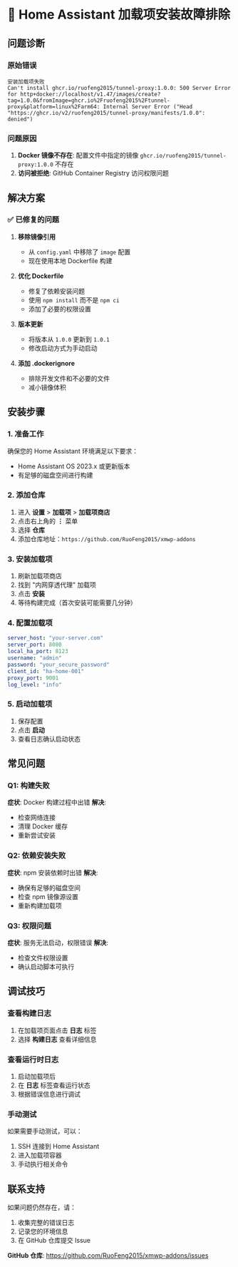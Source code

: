 # 🔧 Home Assistant 加载项安装故障排除

## 问题诊断

### 原始错误
```
安装加载项失败
Can't install ghcr.io/ruofeng2015/tunnel-proxy:1.0.0: 500 Server Error for http+docker://localhost/v1.47/images/create?tag=1.0.0&fromImage=ghcr.io%2Fruofeng2015%2Ftunnel-proxy&platform=linux%2Farm64: Internal Server Error ("Head "https://ghcr.io/v2/ruofeng2015/tunnel-proxy/manifests/1.0.0": denied")
```

### 问题原因
1. **Docker 镜像不存在**: 配置文件中指定的镜像 `ghcr.io/ruofeng2015/tunnel-proxy:1.0.0` 不存在
2. **访问被拒绝**: GitHub Container Registry 访问权限问题

## 解决方案

### ✅ 已修复的问题

1. **移除镜像引用**
   - 从 `config.yaml` 中移除了 `image` 配置
   - 现在使用本地 Dockerfile 构建

2. **优化 Dockerfile**
   - 修复了依赖安装问题
   - 使用 `npm install` 而不是 `npm ci`
   - 添加了必要的权限设置

3. **版本更新**
   - 将版本从 `1.0.0` 更新到 `1.0.1`
   - 修改启动方式为手动启动

4. **添加 .dockerignore**
   - 排除开发文件和不必要的文件
   - 减小镜像体积

## 安装步骤

### 1. 准备工作
确保您的 Home Assistant 环境满足以下要求：
- Home Assistant OS 2023.x 或更新版本
- 有足够的磁盘空间进行构建

### 2. 添加仓库
1. 进入 **设置** > **加载项** > **加载项商店**
2. 点击右上角的 **⋮** 菜单
3. 选择 **仓库**
4. 添加仓库地址：`https://github.com/RuoFeng2015/xmwp-addons`

### 3. 安装加载项
1. 刷新加载项商店
2. 找到 "内网穿透代理" 加载项
3. 点击 **安装**
4. 等待构建完成（首次安装可能需要几分钟）

### 4. 配置加载项
```yaml
server_host: "your-server.com"
server_port: 8080
local_ha_port: 8123
username: "admin"
password: "your_secure_password"
client_id: "ha-home-001"
proxy_port: 9001
log_level: "info"
```

### 5. 启动加载项
1. 保存配置
2. 点击 **启动**
3. 查看日志确认启动状态

## 常见问题

### Q1: 构建失败
**症状**: Docker 构建过程中出错
**解决**: 
- 检查网络连接
- 清理 Docker 缓存
- 重新尝试安装

### Q2: 依赖安装失败
**症状**: npm 安装依赖时出错
**解决**:
- 确保有足够的磁盘空间
- 检查 npm 镜像源设置
- 重新构建加载项

### Q3: 权限问题
**症状**: 服务无法启动，权限错误
**解决**:
- 检查文件权限设置
- 确认启动脚本可执行

## 调试技巧

### 查看构建日志
1. 在加载项页面点击 **日志** 标签
2. 选择 **构建日志** 查看详细信息

### 查看运行时日志
1. 启动加载项后
2. 在 **日志** 标签查看运行状态
3. 根据错误信息进行调试

### 手动测试
如果需要手动测试，可以：
1. SSH 连接到 Home Assistant
2. 进入加载项容器
3. 手动执行相关命令

## 联系支持

如果问题仍然存在，请：
1. 收集完整的错误日志
2. 记录您的环境信息
3. 在 GitHub 仓库提交 Issue

**GitHub 仓库**: https://github.com/RuoFeng2015/xmwp-addons/issues
